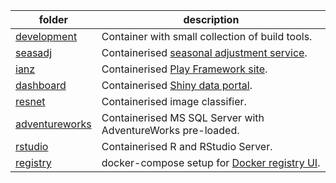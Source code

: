folder                           | description
---------------------------------|------------
[development](development)       | Container with small collection of build tools.
[seasadj](seasadj)               | Containerised [seasonal adjustment service](https://github.com/cmhh/seasadj).
[ianz](ianz)                     | Containerised [Play Framework site](https://github.com/cmhh/ianzpoc).
[dashboard](dashboard)           | Containerised [Shiny data portal](https://github.com/StatisticsNZ/data_portal).
[resnet](resnet)                 | Containerised image classifier.
[adventureworks](adventureworks) | Containerised MS SQL Server with AdventureWorks pre-loaded.
[rstudio](rstudio)               | Containerised R and RStudio Server.
[registry](registry)             | docker-compose setup for [Docker registry UI](https://github.com/Joxit/docker-registry-ui).